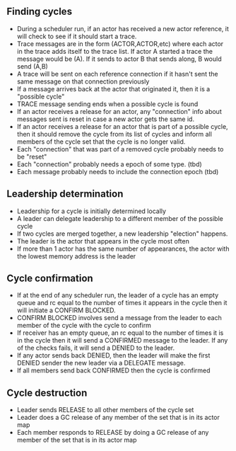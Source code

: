 ## Finding cycles

- During a scheduler run, if an actor has received a new actor reference, it will check to see if it should start a trace.
- Trace messages are in the form (ACTOR,ACTOR,etc) where each actor in the trace adds itself to the trace list. If actor A started a trace the message would be (A). If it sends to actor B that sends along, B would send (A,B)
- A trace will be sent on each reference connection if it hasn't sent the same message on that connection previously
- If a message arrives back at the actor that originated it, then it is a "possible cycle"
- TRACE message sending ends when a possible cycle is found
- If an actor receives a release for an actor, any "connection" info about messages sent is reset in case a new actor gets the same id.
- If an actor receives a release for an actor that is part of a possible cycle, then it should remove the cycle from its list of cycles and inform all members of the cycle set that the cycle is no longer valid.
- Each "connection" that was part of a removed cycle probably needs to be "reset"
- Each "connection" probably needs a epoch of some type. (tbd)
- Each message probably needs to include the connection epoch (tbd)

## Leadership determination

- Leadership for a cycle is initially determined locally
- A leader can delegate leadership to a different member of the possible cycle
- If two cycles are merged together, a new leadership "election" happens.
- The leader is the actor that appears in the cycle most often
- If more than 1 actor has the same number of appearances, the actor with the lowest memory address is the leader

## Cycle confirmation

- If at the end of any scheduler run, the leader of a cycle has an empty queue and rc equal to the number of times it appears in the cycle then it will initiate a CONFIRM BLOCKED.
- CONFIRM BLOCKED involves send a message from the leader to each member of the cycle with the cycle to confirm
- If receiver has an empty queue, an rc equal to the number of times it is in the cycle then it will send a CONFIRMED message to the leader. If any of the checks fails, it will send a DENIED to the leader.
- If any actor sends back DENIED, then the leader will make the first DENIED sender the new leader via a DELEGATE message.
- If all members send back CONFIRMED then the cycle is confirmed

## Cycle destruction

- Leader sends RELEASE to all other members of the cycle set
- Leader does a GC release of any member of the set that is in its actor map
- Each member responds to RELEASE by doing a GC release of any member of the set that is in its actor map
